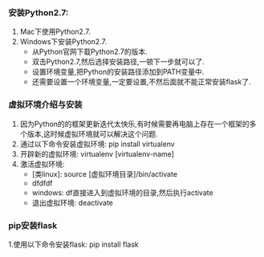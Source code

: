 ### 安装Python2.7:
1. Mac下使用Python2.7.
2. Windows下安装Python2.7.
    * 从Python官网下载Python2.7的版本.
    * 双击Python2.7,然后选择安装路径,一顿下一步就可以了.
    * 设置环境变量,把Python的安装路径添加到PATH变量中.
    * 还需要设置一个环境变量,一定要设置,不然后面就不能正常安装flask了.
    
### 虚拟环境介绍与安装
1. 因为Python的的框架更新迭代太快乐,有时候需要再电脑上存在一个框架的多个版本,这时候虚拟环境就可以解决这个问题.
2. 通过以下命令安装虚拟环境: pip install virtualenv
3. 开辟新的虚拟环境: virtualenv [virtualenv-name]
4. 激活虚拟环境:
    * [类linux]: source [虚拟环境目录]/bin/activate
    * dfdfdf
    * windows: df直接进入到虚拟环境的目录,然后执行activate
    * 退出虚拟环境: deactivate

### pip安装flask
1.使用以下命令安装flask: pip install flask
